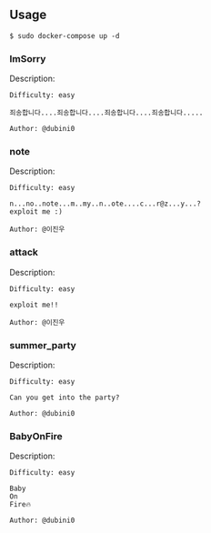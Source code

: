 ## Usage
```
$ sudo docker-compose up -d 
```


### ImSorry
Description:
```
Difficulty: easy

죄송합니다....죄송합니다....죄송합니다....죄송합니다.....

Author: @dubini0
```
### note

Description:

```
Difficulty: easy

n...no..note...m..my..n..ote....c...r@z...y...?
exploit me :)

Author: @이진우
```
### attack

Description:

```
Difficulty: easy

exploit me!!

Author: @이진우
```

### summer_party
Description:
```
Difficulty: easy

Can you get into the party?

Author: @dubini0
```
### BabyOnFire
Description:
```
Difficulty: easy

Baby
On
Fire🔥

Author: @dubini0
```

